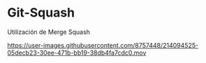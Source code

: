 # Git-Squash
Utilización de Merge Squash

https://user-images.githubusercontent.com/8757448/214094525-05decb23-30ee-471b-bb19-38db4fa7cdc0.mov

